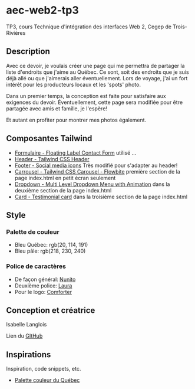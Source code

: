 # aec-web2-tp3

TP3, cours Technique d'intégration des interfaces Web 2, Cegep de Trois-Rivières

## Description

Avec ce devoir, je voulais créer une page qui me permettra de partager la liste d'endroits que j'aime au Québec. Ce sont, soit des endroits que je suis déjà allé ou que j'aimerais aller éventuellement. Lors de voyage, j'ai un fort intérêt pour les producteurs locaux et les 'spots' photo.

Dans un premier temps, la conception est faite pour satisfaire aux exigences du devoir. Éventuellement, cette page sera modifiée pour être partagée avec amis et famille, je l'espère!

Et autant en profiter pour montrer mes photos également.

## Composantes Tailwind

- [Formulaire - Floating Label Contact Form](https://tailwindcomponents.com/component/floating-label-contact-form) utilisé ...
- [Header - Tailwind CSS Header](https://tailwindcomponents.com/component/tailwind-css-header)
- [Footer - Social media icons](https://flowbite.com/docs/components/footer/) Très modifié pour s'adapter au header!
- [Carrousel - Tailwind CSS Carousel - Flowbite](https://flowbite.com/docs/components/carousel/) première section de la page index.html en petit écran seulement
- [Dropdown - Multi Level Dropdown Menu with Animation](https://flowbite.com/docs/components/carousel/) dans la deuxième section de la page index.html
- [Card - Testimonial card](https://tailwindcomponents.com/component/testimonial-card) dans la troisième section de la page index.html

## Style

### Palette de couleur

- Bleu Québec: rgb(20, 114, 191)
- Bleu pâle: rgb(218, 230, 240)

### Police de caractères

- De façon général: [Nunito](https://fonts.google.com/specimen/Nunito?preview.text=Visiter%20le%20Qu%C3%A9bec&preview.text_type=custom&query=nunito)
- Deuxième police: [Laura](https://fonts.google.com/specimen/Lora?preview.text=Visiter%20le%20Qu%C3%A9bec&preview.text_type=custom&query=lora)
- Pour le logo: [Comforter](https://fonts.google.com/specimen/Comforter?preview.text=Visiter%20le%20Qu%C3%A9bec&preview.text_type=custom&category=Handwriting&query=comforter)

## Conception et créatrice

Isabelle Langlois

Lien du [GItHub](https://github.com/isabelle913/aec-web2-tp3)

## Inspirations

Inspiration, code snippets, etc.

- [Palette couleur du Québec](https://design.quebec.ca/bases/couleurs#c118192)
